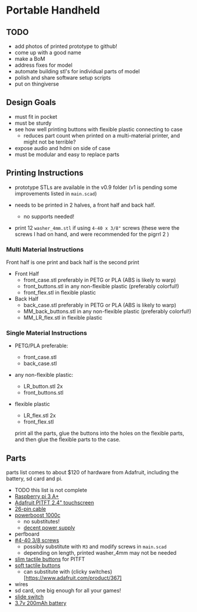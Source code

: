 # Portable Handheld

## TODO

- add photos of printed prototype to github!
- come up with a good name
- make a BoM
- address fixes for model
- automate building stl's for individual parts of model
- polish and share software setup scripts
- put on thingiverse

## Design Goals
- must fit in pocket
- must be sturdy
- see how well printing buttons with flexible plastic connecting to case
  - reduces part count when printed on a multi-material printer, and might not be terrible?
- expose audio and hdmi on side of case
- must be modular and easy to replace parts

## Printing Instructions
- prototype STLs are available in the v0.9 folder (v1 is pending some improvements listed in `main.scad`)
- needs to be printed in 2 halves, a front half and back half.
  - no supports needed!

- print 12 `washer_4mm.stl` if using `4-40 x 3/8"` screws (these were the screws I had on hand, and were recommended for the pigrrl 2
)
### Multi Material Instructions

Front half is one print and back half is the second print

- Front Half
  - front_case.stl preferably in PETG or PLA (ABS is likely to warp)
  - front_buttons.stl in any non-flexible plastic (preferably colorful!)
  - front_flex.stl in flexible plastic
- Back Half
  - back_case.stl preferably in PETG or PLA (ABS is likely to warp)
  - MM_back_buttons.stl in any non-flexible plastic (preferably colorful!)
  - MM_LR_flex.stl in flexible plastic

### Single Material Instructions

- PETG/PLA preferable:
  - front_case.stl
  - back_case.stl
- any non-flexible plastic:
  - LR_button.stl 2x
  - front_buttons.stl
- flexible plastic
  - LR_flex.stl 2x
  - front_flex.stl

  print all the parts, glue the buttons into the holes on the flexible parts, and then glue the flexible parts to the case.

## Parts

parts list comes to about $120 of hardware from Adafruit, including the battery, sd card and pi.

- TODO this list is not complete
- [Raspberry pi 3 A+](https://www.adafruit.com/product/4027)
- [Adafruit PITFT 2.4" touchscreen](https://www.adafruit.com/product/2455)
- [26-pin cable](https://www.adafruit.com/product/862)
- [powerboost 1000c](https://www.adafruit.com/product/2465)
  - no substitutes!
  - [decent power supply](https://www.adafruit.com/product/1995)
- perfboard
- [#4-40 3/8 screws](https://www.amazon.com/Machine-Screws-Phillips-Stainless-Quantity/dp/B01LY5VW6Q)
  - possibly substitute with `M3` and modify screws in `main.scad`
  - depending on length, printed washer_4mm may not be needed
- [slim tactile buttons](https://www.adafruit.com/product/1489) for PITFT
- [soft tactile buttons](https://www.adafruit.com/product/3101)
  - can substitute with (clicky switches)[https://www.adafruit.com/product/367]
- wires
- sd card, one big enough for all your games!
- [slide switch](https://www.adafruit.com/product/805)
- [3.7v 200mAh battery](https://www.adafruit.com/product/2011)